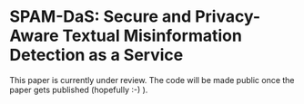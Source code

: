 # SPAM-DaS: Secure and Privacy-Aware Textual Misinformation Detection as a Service

This paper is currently under review. The code will be made public once the paper gets published (hopefully :-) ).
